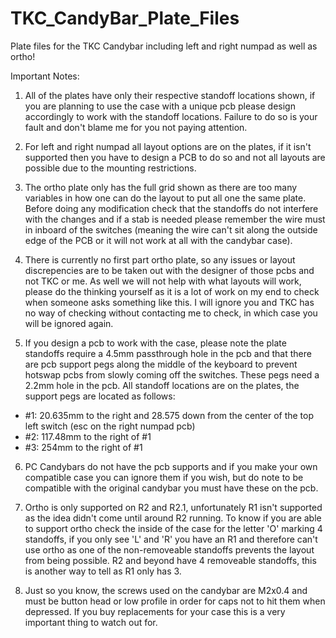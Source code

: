 # TKC_CandyBar_Plate_Files
Plate files for the TKC Candybar including left and right numpad as well as ortho!

Important Notes:
1) All of the plates have only their respective standoff locations shown, if you are planning to use the case with a unique pcb please design accordingly to work with the standoff locations. Failure to do so is your fault and don't blame me for you not paying attention.

2) For left and right numpad all layout options are on the plates, if it isn't supported then you have to design a PCB to do so and not all layouts are possible due to the mounting restrictions.

3) The ortho plate only has the full grid shown as there are too many variables in how one can do the layout to put all one the same plate. Before doing any modification check that the standoffs do not interfere with the changes and if a stab is needed please remember the wire must in inboard of the switches (meaning the wire can't sit along the outside edge of the PCB or it will not work at all with the candybar case).

4) There is currently no first part ortho plate, so any issues or layout discrepencies are to be taken out with the designer of those pcbs and not TKC or me. As well we will not help with what layouts will work, please do the thinking yourself as it is a lot of work on my end to check when someone asks something like this. I will ignore you and TKC has no way of checking without contacting me to check, in which case you will be ignored again.

5) If you design a pcb to work with the case, please note the plate standoffs require a 4.5mm passthrough hole in the pcb and that there are pcb support pegs along the middle of the keyboard to prevent hotswap pcbs from slowly coming off the switches. These pegs need a 2.2mm hole in the pcb. All standoff locations are on the plates, the support pegs are located as follows:

- #1: 20.635mm to the right and 28.575 down from the center of the top left switch (esc on the right numpad pcb)
- #2: 117.48mm to the right of #1
- #3: 254mm to the right of #1

6) PC Candybars do not have the pcb supports and if you make your own compatible case you can ignore them if you wish, but do note to be compatible with the original candybar you must have these on the pcb.

7) Ortho is only supported on R2 and R2.1, unfortunately R1 isn't supported as the idea didn't come until around R2 running. To know if you are able to support ortho check the inside of the case for the letter 'O' marking 4 standoffs, if you only see 'L' and 'R' you have an R1 and therefore can't use ortho as one of the non-removeable standoffs prevents the layout from being possible. R2 and beyond have 4 removeable standoffs, this is another way to tell as R1 only has 3.

8) Just so you know, the screws used on the candybar are M2x0.4 and must be button head or low profile in order for caps not to hit them when depressed. If you buy replacements for your case this is a very important thing to watch out for.
